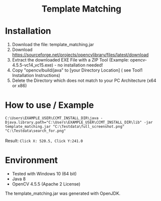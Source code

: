 # <p align="center">Template Matching </p>

# Installation
1. Download the file: template_matching.jar
2. Download https://sourceforge.net/projects/opencvlibrary/files/latest/download
3. Extract the downloaded EXE File with a ZIP Tool (Example: opencv-4.5.5-vc14_vc15.exe) - no installation needed!
4. Copy "opencv/build/java" to [your Directory Location] ( see Tool1 Installation Instructions)
5. Delete the Directory which does not match to your PC Architecture (x64 or x86)

# How to use / Example

`C:\Users\EXAMPLE_USER\CCMT_INSTALL_DIR\java -Djava.library.path="C:\Users\EXAMPLE_USER\CCMT_INSTALL_DIR\lib" -jar template_matching.jar "C:\Testdata\full_screenshot.png" "C:\Testdata\search_for.png"`<br/><br/>Result:
`Click X: 520.5, Click Y:241.0 `


# Environment
* Tested with Windows 10 (64 bit)
* Java 8  
* OpenCV 4.5.5 (Apache 2 License)

The template_matching.jar was generated with OpenJDK.

